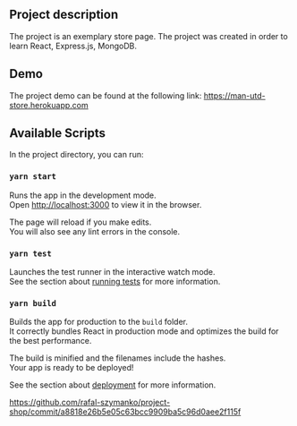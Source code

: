 ## Project description

The project is an exemplary store page. The project was created in order to learn React, Express.js, MongoDB.

## Demo

The project demo can be found at the following link: https://man-utd-store.herokuapp.com

## Available Scripts

In the project directory, you can run:

### `yarn start`

Runs the app in the development mode.<br />
Open [http://localhost:3000](http://localhost:3000) to view it in the browser.

The page will reload if you make edits.<br />
You will also see any lint errors in the console.

### `yarn test`

Launches the test runner in the interactive watch mode.<br />
See the section about [running tests](https://facebook.github.io/create-react-app/docs/running-tests) for more information.

### `yarn build`

Builds the app for production to the `build` folder.<br />
It correctly bundles React in production mode and optimizes the build for the best performance.

The build is minified and the filenames include the hashes.<br />
Your app is ready to be deployed!

See the section about [deployment](https://facebook.github.io/create-react-app/docs/deployment) for more information.


https://github.com/rafal-szymanko/project-shop/commit/a8818e26b5e05c63bcc9909ba5c96d0aee2f115f